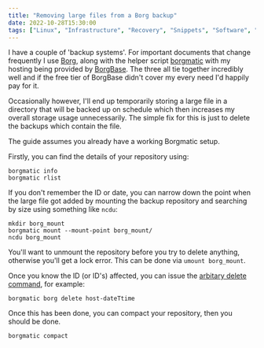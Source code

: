 ```yaml
---
title: "Removing large files from a Borg backup"
date: 2022-10-28T15:30:00
tags: ["Linux", "Infrastructure", "Recovery", "Snippets", "Software", "Servers"]
---
```


I have a couple of 'backup systems'. For important documents that change frequently I use [Borg](https://www.borgbackup.org/), along with the helper script [borgmatic](https://torsion.org/borgmatic/) with my hosting being provided by [BorgBase](https://www.borgbase.com/). The three all tie together incredibly well and if the free tier of BorgBase didn't cover my every need I'd happily pay for it.

Occasionally however, I'll end up temporarily storing a large file in a directory that will be backed up on schedule which then increases my overall storage usage unnecessarily. The simple fix for this is just to delete the backups which contain the file.

The guide assumes you already have a working Borgmatic setup.

Firstly, you can find the details of your repository using:
```
borgmatic info
borgmatic rlist
```

If you don't remember the ID or date, you can narrow down the point when the large file got added by mounting the backup repository and searching by size using something like `ncdu`:
```
mkdir borg_mount
borgmatic mount --mount-point borg_mount/
ncdu borg_mount
```

You'll want to unmount the repository before you try to delete anything, otherwise you'll get a lock error. This can be done via `umount borg_mount`.

Once you know the ID (or ID's) affected, you can issue the [arbitary delete command](https://torsion.org/borgmatic/docs/how-to/run-arbitrary-borg-commands/), for example:
```
borgmatic borg delete host-dateTtime
```

Once this has been done, you can compact your repository, then you should be done.
```
borgmatic compact
```